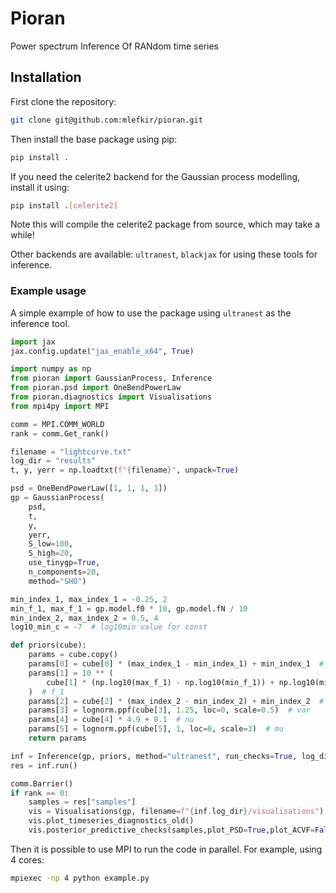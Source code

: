 # Pioran

Power spectrum Inference Of RANdom time series

## Installation

First clone the repository:

```bash
git clone git@github.com:mlefkir/pioran.git
```

Then install the base package using pip:
```bash
pip install .
```
If you need the celerite2 backend for the Gaussian process modelling, install it using:
```bash
pip install .[celerite2]
```
Note this will compile the celerite2 package from source, which may take a while!

Other backends are available: ``ultranest``, ``blackjax`` for using these tools for inference.

### Example usage

A simple example of how to use the package using ``ultranest`` as the inference tool.

```python
import jax
jax.config.update("jax_enable_x64", True)

import numpy as np
from pioran import GaussianProcess, Inference
from pioran.psd import OneBendPowerLaw
from pioran.diagnostics import Visualisations
from mpi4py import MPI

comm = MPI.COMM_WORLD
rank = comm.Get_rank()

filename = "lightcurve.txt"
log_dir = "results"
t, y, yerr = np.loadtxt(f"{filename}", unpack=True)

psd = OneBendPowerLaw([1, 1, 1, 1])
gp = GaussianProcess(
    psd,
    t,
    y,
    yerr,
    S_low=100,
    S_high=20,
    use_tinygp=True,
    n_components=20,
    method="SHO")

min_index_1, max_index_1 = -0.25, 2
min_f_1, max_f_1 = gp.model.f0 * 10, gp.model.fN / 10
min_index_2, max_index_2 = 0.5, 4
log10_min_c = -7  # log10min value for const

def priors(cube):
    params = cube.copy()
    params[0] = cube[0] * (max_index_1 - min_index_1) + min_index_1  # alpha_1
    params[1] = 10 ** (
        cube[1] * (np.log10(max_f_1) - np.log10(min_f_1)) + np.log10(min_f_1)
    )  # f_1
    params[2] = cube[2] * (max_index_2 - min_index_2) + min_index_2  # alpha_2
    params[3] = lognorm.ppf(cube[3], 1.25, loc=0, scale=0.5)  # var
    params[4] = cube[4] * 4.9 + 0.1  # nu
    params[5] = lognorm.ppf(cube[5], 1, loc=0, scale=3)  # mu
    return params

inf = Inference(gp, priors, method="ultranest", run_checks=True, log_dir=log_dir)
res = inf.run()

comm.Barrier()
if rank == 0:
    samples = res["samples"]
    vis = Visualisations(gp, filename=f"{inf.log_dir}/visualisations")
    vis.plot_timeseries_diagnostics_old()
    vis.posterior_predictive_checks(samples,plot_PSD=True,plot_ACVF=False)

```

Then it is possible to use MPI to run the code in parallel. For example, using 4 cores:

```bash
mpiexec -np 4 python example.py
```